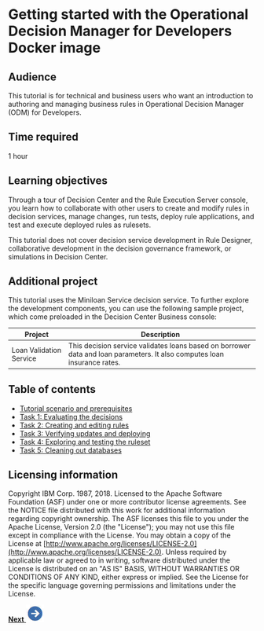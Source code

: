 # Getting started with the Operational Decision Manager for Developers Docker image

## Audience

This tutorial is for technical and business users who want an introduction to authoring and managing business rules in Operational Decision Manager (ODM) for Developers.

## Time required

1 hour

## Learning objectives

Through a tour of Decision Center and the Rule Execution Server console, you learn how to collaborate with other users to create and modify rules in decision services, manage changes, run tests, deploy rule applications, and test and execute deployed rules as rulesets.

This tutorial does not cover decision service development in Rule Designer, collaborative development in the decision governance framework, or simulations in Decision Center.

## Additional project

This tutorial uses the Miniloan Service decision service. To further explore the development components, you can use the following sample project, which come preloaded in the Decision Center Business console:

|Project|Description|
|------|-----------|
|Loan Validation Service|This decision service validates loans based on borrower data and loan parameters. It also computes loan insurance rates.|

## Table of contents

-   [Tutorial scenario and prerequisites](gs_topics/tut_icp_gs_int.md)
-   [Task 1: Evaluating the decisions](gs_topics/tut_icp_gs_evaluate_changes_lsn.md)
-   [Task 2: Creating and editing rules](gs_topics/tut_icp_gs_create_rules_lsn.md)
-   [Task 3: Verifying updates and deploying](gs_topics/tut_icp_gs_test_deploy_lsn.md)
-   [Task 4: Exploring and testing the ruleset](gs_topics/tut_icp_gs_test_ruleset_lsn.md)
-   [Task 5: Cleaning out databases](gs_topics/tut_icp_gs_clean_db_lsn.md)

## Licensing information

Copyright IBM Corp. 1987, 2018. Licensed to the Apache Software Foundation \(ASF\) under one or more contributor license agreements. See the NOTICE file distributed with this work for additional information regarding copyright ownership. The ASF licenses this file to you under the Apache License, Version 2.0 \(the "License"\); you may not use this file except in compliance with the License. You may obtain a copy of the License at [http://www.apache.org/licenses/LICENSE-2.0](http://www.apache.org/licenses/LICENSE-2.0). Unless required by applicable law or agreed to in writing, software distributed under the License is distributed on an "AS IS" BASIS, WITHOUT WARRANTIES OR CONDITIONS OF ANY KIND, either express or implied. See the License for the specific language governing permissions and limitations under the License.

[**Next** ![Next icon](gs_images/next.jpg)](gs_topics/tut_icp_gs_int.md)
